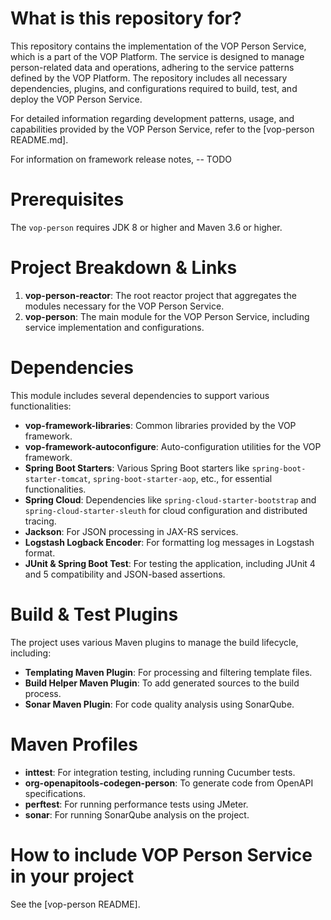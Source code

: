 # What is this repository for?

This repository contains the implementation of the VOP Person Service, which is a part of the VOP Platform. The service is designed to manage person-related data and operations, adhering to the service patterns defined by the VOP Platform. The repository includes all necessary dependencies, plugins, and configurations required to build, test, and deploy the VOP Person Service.

For detailed information regarding development patterns, usage, and capabilities provided by the VOP Person Service, refer to the [vop-person README.md].

For information on framework release notes, -- TODO

# Prerequisites

The `vop-person` requires JDK 8 or higher and Maven 3.6 or higher.

# Project Breakdown & Links

1. **vop-person-reactor**: The root reactor project that aggregates the modules necessary for the VOP Person Service.
2. **vop-person**: The main module for the VOP Person Service, including service implementation and configurations.

# Dependencies

This module includes several dependencies to support various functionalities:

- **vop-framework-libraries**: Common libraries provided by the VOP framework.
- **vop-framework-autoconfigure**: Auto-configuration utilities for the VOP framework.
- **Spring Boot Starters**: Various Spring Boot starters like `spring-boot-starter-tomcat`, `spring-boot-starter-aop`, etc., for essential functionalities.
- **Spring Cloud**: Dependencies like `spring-cloud-starter-bootstrap` and `spring-cloud-starter-sleuth` for cloud configuration and distributed tracing.
- **Jackson**: For JSON processing in JAX-RS services.
- **Logstash Logback Encoder**: For formatting log messages in Logstash format.
- **JUnit & Spring Boot Test**: For testing the application, including JUnit 4 and 5 compatibility and JSON-based assertions.

# Build & Test Plugins

The project uses various Maven plugins to manage the build lifecycle, including:

- **Templating Maven Plugin**: For processing and filtering template files.
- **Build Helper Maven Plugin**: To add generated sources to the build process.
- **Sonar Maven Plugin**: For code quality analysis using SonarQube.

# Maven Profiles

- **inttest**: For integration testing, including running Cucumber tests.
- **org-openapitools-codegen-person**: To generate code from OpenAPI specifications.
- **perftest**: For running performance tests using JMeter.
- **sonar**: For running SonarQube analysis on the project.

# How to include VOP Person Service in your project

See the [vop-person README].
